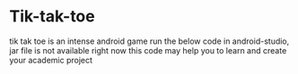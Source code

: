 # Tik-tak-toe
tik tak toe is an  intense android game run the below code in android-studio, jar file is not available right now this code may help you to learn and create your academic  project
